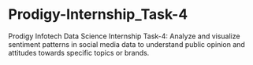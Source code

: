 # Prodigy-Internship_Task-4
Prodigy Infotech Data Science Internship Task-4: 
Analyze and visualize sentiment patterns in social media data to understand public opinion and attitudes towards specific topics or brands.
